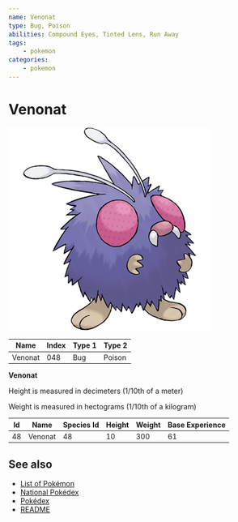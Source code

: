 ```yaml
---
name: Venonat
type: Bug, Poison
abilities: Compound Eyes, Tinted Lens, Run Away
tags:
    - pokemon
categories:
    - pokemon
---
```


# Venonat


![Venonat](images/048.png)

| **Name** | **Index** | **Type 1** | **Type 2** |
|----|----|----|----|
| Venonat | 048 | Bug | Poison  |

**Venonat** 


Height is measured in decimeters (1/10th of a meter)

Weight is measured in hectograms (1/10th of a kilogram)

| **Id** | **Name** | **Species Id** | **Height** | **Weight** | **Base Experience** |
|--------|----------|----------------|------------|------------|---------------------|
| 48 | Venonat | 48 | 10 | 300 | 61 |


## See also

- [List of Pokémon](../pokemon.md)
- [National Pokédex](../national_pokedex.md)
- [Pokédex](../pokedex.md)
- [README](../README.md)
